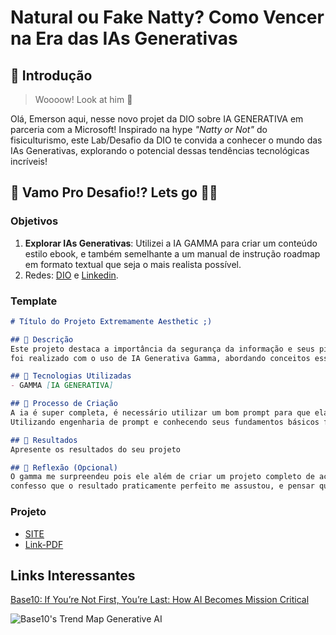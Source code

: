 # Natural ou Fake Natty? Como Vencer na Era das IAs Generativas

## 🚀 Introdução

> Woooow! Look at him 👀

Olá, Emerson aqui, nesse novo projet da DIO sobre IA GENERATIVA em parceria com a Microsoft! Inspirado na hype _"Natty or Not"_ do fisiculturismo, este Lab/Desafio da DIO te convida a conhecer o mundo das IAs Generativas, explorando o potencial dessas tendências tecnológicas incríveis!

## 🎯 Vamo Pro Desafio!? Lets go 💪🤓

### Objetivos

1. **Explorar IAs Generativas**: Utilizei a IA GAMMA para criar um conteúdo estilo ebook, e também semelhante a um manual de instrução roadmap em formato textual que seja o mais realista possível.
2.  Redes: [DIO]([(https://www.dio.me/users/emersondirectx)]) e [Linkedin](https://www.linkedin.com/in/emerson-neves-ciber/).

### Template

```markdown
# Título do Projeto Extremamente Aesthetic ;)

## 📒 Descrição
Este projeto destaca a importância da segurança da informação e seus pilares mais importantes e os fundamentos básicos.
foi realizado com o uso de IA Generativa Gamma, abordando conceitos essenciais como confidencialidade, integridade e disponibilidade das informações.

## 🤖 Tecnologias Utilizadas
- GAMMA [IA GENERATIVA]

## 🧐 Processo de Criação
A ia é super completa, é necessário utilizar um bom prompt para que ela detalhe perfeitamente o que você pediu.
Utilizando engenharia de prompt e conhecendo seus fundamentos básicos fica bem mais fácil.

## 🚀 Resultados
Apresente os resultados do seu projeto

## 💭 Reflexão (Opcional)
O gamma me surpreendeu pois ele além de criar um projeto completo de acordo com inteligência de prompt ele permite criar um "site-exemplo" do seu projeto,
confesso que o resultado praticamente perfeito me assustou, e pensar que ainda estamos no inicio da evolução das IAS.
```

### Projeto

- [SITE]([/https://gamma.app/docs/Introducao-a-seguranca-da-informacao-15t3vag0846p2ao?mode=doc])
- [Link-PDF]([/https://acrobat.adobe.com/id/urn:aaid:sc:US:8af5e439-d1d1-4fa6-a5bd-e2e9c948e72e])
  


## Links Interessantes

[Base10: If You’re Not First, You’re Last: How AI Becomes Mission Critical]([https://gamma.app/docs/Introducao-a-seguranca-da-informacao-15t3vag0846p2ao/preview])

![Base10's Trend Map Generative AI](https://introducao-a-seguranca-d-rtbbx3m.gamma.site/)
